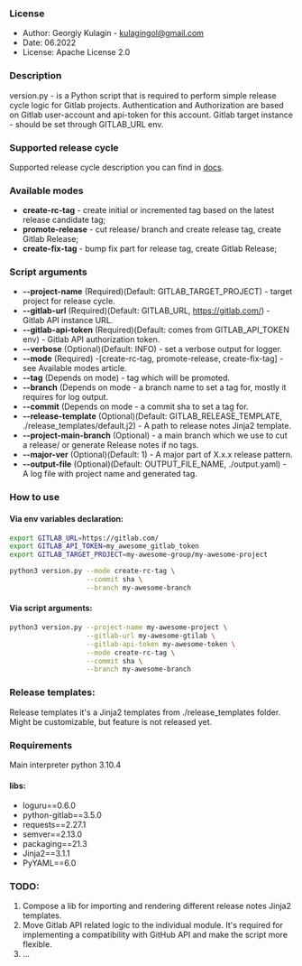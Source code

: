 ### License
- Author: Georgiy Kulagin - kulagingol@gmail.com
- Date: 06.2022
- License: Apache License 2.0

### Description

version.py - is a Python script that is required to perform simple release cycle logic for Gitlab projects.
Authentication and Authorization are based on Gitlab user-account and api-token for this account.
Gitlab target instance - should be set through GITLAB_URL env.

### Supported release cycle
Supported release cycle description you can find in [docs](docs/release_cycle.md).

### Available modes

* **create-rc-tag** - create initial or incremented tag based on the latest release candidate tag;
* **promote-release** - cut release/ branch and create release tag, create Gitlab Release;
* **create-fix-tag** - bump fix part for release tag, create Gitlab Release;

### Script arguments

* **--project-name** (Required)(Default: GITLAB_TARGET_PROJECT) - target project for release cycle.
* **--gitlab-url** (Required)(Default: GITLAB_URL, https://gitlab.com/) - Gitlab API instance URL.
* **--gitlab-api-token** (Required)(Default: comes from GITLAB_API_TOKEN env) - Gitlab API authorization token.
* **--verbose** (Optional)(Default: INFO) - set a verbose output for logger.
* **--mode** (Required) -[create-rc-tag, promote-release, create-fix-tag] - see Available modes article.
* **--tag** (Depends on mode) - tag which will be promoted.
* **--branch** (Depends on mode - a branch name to set a tag for, mostly it requires for log output.
* **--commit** (Depends on mode - a commit sha to set a tag for.
* **--release-template** (Optional)(Default: GITLAB_RELEASE_TEMPLATE, ./release_templates/default.j2) - A path to release notes Jinja2 template.
* **--project-main-branch** (Optional) - a main branch which we use to cut a release/ or generate Release notes if no tags.
* **--major-ver** (Optional)(Default: 1) - A major part of X.x.x release pattern.
* **--output-file** (Optional)(Default: OUTPUT_FILE_NAME, ./output.yaml) - A log file with project name and generated tag.

### How to use

#### Via env variables declaration:
```bash
export GITLAB_URL=https://gitlab.com/
export GITLAB_API_TOKEN=my_awesome_gitlab_token
export GITLAB_TARGET_PROJECT=my-awesome-group/my-awesome-project

python3 version.py --mode create-rc-tag \
                   --commit sha \
                   --branch my-awesome-branch
```
#### Via script arguments:
```bash
python3 version.py --project-name my-awesome-project \
                   --gitlab-url my-awesome-gtilab \
                   --gitlab-api-token my-awesome-token \
                   --mode create-rc-tag \
                   --commit sha \
                   --branch my-awesome-branch
```

### Release templates:
Release templates it's a Jinja2 templates from ./release_templates folder.
Might be customizable, but feature is not released yet.

### Requirements

Main interpreter python 3.10.4

#### libs:
- loguru==0.6.0
- python-gitlab==3.5.0
- requests==2.27.1
- semver==2.13.0
- packaging==21.3
- Jinja2==3.1.1
- PyYAML==6.0

### TODO:
1. Compose a lib for importing and rendering different release notes Jinja2 templates.
2. Move Gitlab API related logic to the individual module. It's required for implementing a compatibility with GitHub API and make the script more flexible.
3. ...
